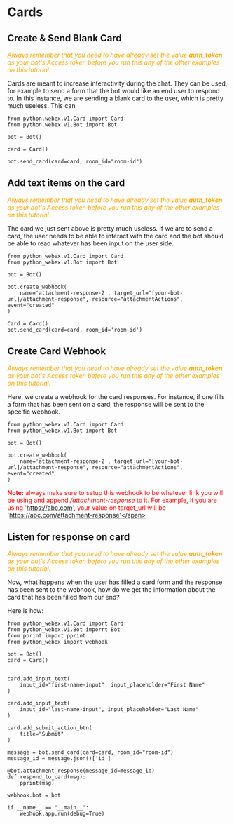 
# Cards

## Create & Send Blank Card
<span style="color: orange;">*Always remember that you need to have already set the value <b>auth_token</b> as your bot's Access token before you run this any of the other examples on this tutorial.*</span>

Cards are meant to increase interactivity during the chat. They can be used, for example to send a form that the bot would like an end user to respond to. In this instance, we are sending a blank card to the user, which is pretty much useless. This can 


```
from python.webex.v1.Card import Card
from python.webex.v1.Bot import Bot

bot = Bot()

card = Card()

bot.send_card(card=card, room_id="room-id")
```

## Add text items on the card

<span style="color: orange;">*Always remember that you need to have already set the value <b>auth_token</b> as your bot's Access token before you run this any of the other examples on this tutorial.*</span>

The card we just sent above is pretty much useless. If we are to send a card, the user needs to be able to interact with the card and the bot should be able to read whatever has been input on the user side.

```
from python_webex.v1.Card import Card
from python_webex.v1.Bot import Bot

bot = Bot()

bot.create_webhook(
    name='attachment-response-2', target_url="[your-bot-url]/attachment-response", resource="attachmentActions", event="created"
)

Card = Card()
bot.send_card(card=card, room_id='room-id')
```

## Create Card Webhook

<span style="color: orange;">*Always remember that you need to have already set the value <b>auth_token</b> as your bot's Access token before you run this any of the other examples on this tutorial.*</span>

Here, we create a webhook for the card responses. For instance, if one fills a form that has been sent on a card, the response will be sent to the specific webhook. 

```
from python_webex.v1.Card import Card
from python_webex.v1.Bot import Bot

bot = Bot()

bot.create_webhook(
    name='attachment-response-2', target_url="[your-bot-url]/attachment-response", resource="attachmentActions", event="created"
)

```

<span style="color: red;"><b>Note:</b> always make sure to setup this webhook to be whatever link you will be using and append <i>/attachment-response</i> to it. For example, if you are using 'https://abc.com', your value on target_url will be 'https://abc.com/attachment-response'</span>

## Listen for response on card

<span style="color: orange;">*Always remember that you need to have already set the value <b>auth_token</b> as your bot's Access token before you run this any of the other examples on this tutorial.*</span>

Now, what happens when the user has filled a card form and the response has been sent to the webhook, how do we get the information about the card that has been filled from our end?

Here is how: 

```
from python_webex.v1.Card import Card
from python_webex.v1.Bot imporrt Bot
from pprint import pprint
from python_webex import webhook

bot = Bot()
card = Card()


card.add_input_text(
    input_id="first-name-input", input_placeholder="First Name"
)

card.add_input_text(
    input_id="last-name-input", input_placeholder="Last Name"
)

card.add_submit_action_btn(
    title="Submit"
)

message = bot.send_card(card=card, room_id="room-id")
message_id = message.json()['id']

@bot.attachment_response(message_id=message_id)
def respond_to_card(msg):
    pprint(msg)

webhook.bot = bot

if __name__ == "__main__":
    webhook.app.run(debug=True)

```


